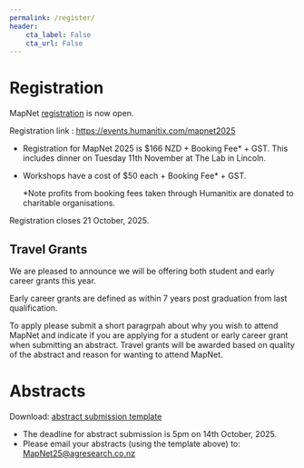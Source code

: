 ```yaml
---
permalink: /register/
header:
    cta_label: False
    cta_url: False
---
```


<span></span>

# Registration

MapNet [registration]([https://events.humanitix.com/mapnet2025]) is now open. 

Registration link : https://events.humanitix.com/mapnet2025

- Registration for MapNet 2025 is $166 NZD + Booking Fee* + GST. This includes dinner on Tuesday 11th November at The Lab in Lincoln.

- Workshops have a cost of $50 each + Booking Fee* + GST.

    *Note profits from booking fees taken through Humanitix are donated to charitable organisations.

Registration closes 21 October, 2025.

## Travel Grants

We are pleased to announce we will be offering both student and early career grants this year.

Early career grants are defined as within 7 years post graduation from last qualification.

To apply please submit a short paragrpah about why you wish to attend MapNet and indicate if you are applying for a student or early career grant when submitting an abstract. Travel grants will be awarded based on quality of the abstract and reason for wanting to attend MapNet.

<!--
- MapNet registration is now open 
- Registration for MapNet 2019 is $130 full and $100 student
- The conference dinner on 18 November at The Backbencher is $45pp and limited to 75 seats 
- Registrations close on 1 November, 2019 - MapNet 2019 will be held in Wellington, New Zealand on 18-19 November, 2019, in the [Te Toki a Rata building](https://goo.gl/maps/c8pcsTwHtF8RyR5u9) on the Kelburn Campus at Victoria University of Wellington
- Cancellation of registration up until 31 October will result in a refund minus an administration fee of $35. After 1 November, no refund will be applied. Refunds will only be directed back to those accounts from which the initial payment was made

**[Click here to register](https://vuw.eventsair.com/mapnet-2019/mapnet2019)**.
-->

# Abstracts

Download: [abstract submission template](https://mapnet2023.github.io/assets/MapNet-Abstract-Template-2025.docx)

- The deadline for abstract submission is 5pm on 14th October, 2025.
- Please email your abstracts (using the template above) to: <a href="MapNet25@agresearch.co.nz?subject=MapNet25 abstract submission">MapNet25@agresearch.co.nz</a>




<!--
- The deadline for abstract submission is 5 pm on 1 November, 2019 <br/><br/>
Each speaker will be located 15 mins; as a guide plan to give a 12 min long presentation with 3 mins for questions<br/><br/>
- Please note that we won’t accept abstracts without a conference registration
- When you submit your abstract, please let us know which of the sessions you would like to present in
- After paying for your registration, you can email your abstract to <mapnet2019@vuw.ac.nz>
- Please send each abstract in a separate file<br/>
– Note: We will try to accommodate all abstract submissions within the oral presentation schedule, however if we receive more abstracts than there are available times we will not be able to provide a presentation opportunity for everyone<br/><br/>

INSTRUCTIONS<br/>
<li>Abstracts can be written in English and/or te reo Māori</li>
<li>Include in the abstract: Title, Presenting Author & Affiliations / address, Additional Authors & details, and the body of the abstract</li>
<li>Abstracts will be submitted as an attachment (MS Word or similar format) to the e-mail: mapnet2019@vuw.ac.nz</li>
<li>Title of Abstract has a 15 word limit</li>
<li>Body of the Abstract has a 250 word limit</li>
<li>If your submission contains figures or diagrams we will try to accommodate them. The organising committee cannot be held responsible for formatting difficulties, reduced picture quality, or errors that might occur. If they encounter unresolvable difficulties with a figure it might not be included in the published program. We will do our best to reproduce the content of abstracts that contain pictures or diagrams</li>
<li>Abbreviations should be used only for common terms (for uncommon terms, the abbreviation should be given in brackets after the first full use of the word)</li>
<li>Abstracts should be thoroughly checked for correct spelling and grammar before finalising the submission</li>
<li>Final formatting will be undertaken by the Programme Organising Committee</li><br />


________________________________________
Email: <mapnet2019@vuw.ac.nz>
Postal address: School of Biological Sciences, Victoria, University of Wellington, PO Box 600, Wellington 6140
-->
